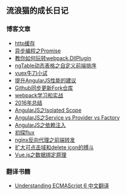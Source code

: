 ## 流浪猫的成长日记

### 博客文章

 - [http缓存][1]
 - [异步编程之Promise][2]
 - [教你如何玩转webpack.DllPlugin][3]
 - [ngTable动态表格之自定义前端排序][4]
 - [vuex牛刀小试][5]
 - [提升AngularJS性能的建议][6]
 - [Github同步更新Fork仓库][7]
 - [webpack学习和实战][8]
 - [2016年总结][9]
 - [AngularJS之Isolated Scope][10]
 - [AngularJS之Service vs Provider vs Factory][11]
 - [AngularJS之依赖注入][12]
 - [初探flux][13]
 - [nginx反向代理之前端转发][14]
 - [扩大可点击域和delete icon的搏斗][15]
 - [Vue.js之数据绑定原理][16]

### 翻译书籍

 - [Understanding ECMAScript 6 中文翻译][17]


  [1]: https://github.com/superpig/blog/issues/8
  [2]: https://github.com/superpig/blog/issues/7
  [3]: https://github.com/superpig/blog/issues/6
  [4]: https://github.com/superpig/blog/issues/5
  [5]: https://github.com/superpig/blog/issues/4
  [6]: https://github.com/superpig/blog/issues/3
  [7]: https://github.com/superpig/blog/issues/2
  [8]: https://github.com/superpig/blog/issues/1
  [9]: https://github.com/superpig/blog/blob/master/201701/01.md
  [10]: https://github.com/superpig/blog/blob/master/201609/01.md
  [11]: https://github.com/superpig/blog/blob/master/201608/02.md
  [12]: https://github.com/superpig/blog/blob/master/201608/01.md
  [13]: https://github.com/superpig/blog/blob/master/201603/01.md
  [14]: https://github.com/superpig/blog/blob/master/201602/01.md
  [15]: https://github.com/superpig/blog/blob/master/201601/01.md
  [16]: https://github.com/superpig/blog/blob/master/201601/02.md
  [17]: https://github.com/superpig/understandinges6